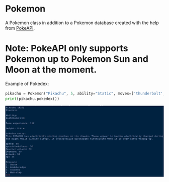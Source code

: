 # Pokemon
A Pokemon class in addition to a Pokemon database created with the help from [PokeAPI](https://pokeapi.co/).

# **Note: PokeAPI only supports Pokemon up to Pokemon Sun and Moon at the moment.**


Example of Pokedex:

```python
pikachu = Pokemon("Pikachu", 5, ability="Static", moves=['thunderbolt', 'surf', 'quick-attack', 'thunder'])
print(pikachu.pokedex())
```

![Pokedex example](https://github.com/ddmin/pokemon/blob/master/pokedex_screengrab.png)
